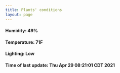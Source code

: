 ```yaml
---
title: Plants' conditions
layout: page
---
```



#### Humidity: 49%
#### Temperature: 71F
#### Lighting: Low
#### Time of last update: Thu Apr 29 08:21:01 CDT 2021
